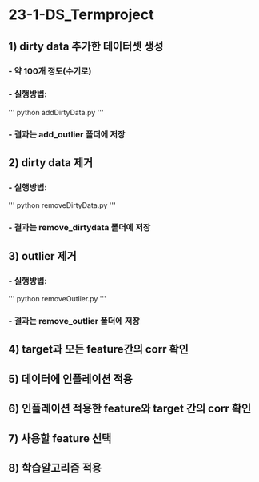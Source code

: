 # 23-1-DS_Termproject
## 1) dirty data 추가한 데이터셋 생성
###	- 약 100개 정도(수기로)
### - 실행방법:
'''
python addDirtyData.py
'''
###   - 결과는 add_outlier 폴더에 저장

## 2) dirty data 제거
### - 실행방법:
'''
python removeDirtyData.py
'''
###   - 결과는 remove_dirtydata 폴더에 저장

## 3) outlier 제거
### - 실행방법:
'''
python removeOutlier.py
'''
###   - 결과는 remove_outlier 폴더에 저장

## 4) target과 모든 feature간의 corr 확인
## 5) 데이터에 인플레이션 적용
## 6) 인플레이션 적용한 feature와 target 간의 corr 확인
## 7) 사용할 feature 선택
## 8) 학습알고리즘 적용
